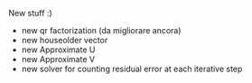 New stuff :)

- new qr factorization (da migliorare ancora) 
- new houseolder vector 
- new Approximate U
- new Approximate V
- new solver for counting residual error at each iterative step

